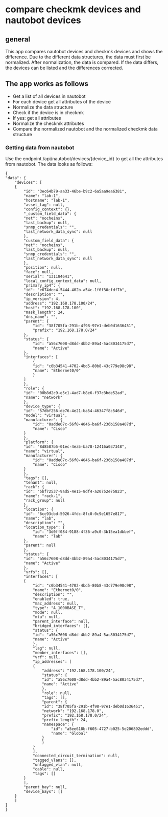 # compare checkmk devices and nautobot devices

## general

This app compares nautobot devices and checkmk devices and shows the difference. Due to the different data structures, the data must first be normalized. After normalization, the data is compared. If the data differs, the devices can be listed and the differences corrected.

## The app works as follows

- Get a list of all devices in nautobot
- For each device get all attributes of the device
- Normalize the data structure
- Check if the device is in checkmk
- If yes: get all attributes
- Normalize the checkmk attributes
- Compare the normalized nautobot and the normalized checkmk data structure

### Getting data from nautobot

Use the endpoint /api/nautobot/devices/{device_id} to get all the attributes from nautobot. The data looks as follows:

    {
    "data": {
        "devices": [
        {
            "id": "3ec64b79-aa33-46be-b9c2-6a5aa9ea6381",
            "name": "lab-1",
            "hostname": "lab-1",
            "asset_tag": null,
            "config_context": {},
            "_custom_field_data": {
            "net": "nocheins",
            "last_backup": null,
            "snmp_credentials": "",
            "last_network_data_sync": null
            },
            "custom_field_data": {
            "net": "nocheins",
            "last_backup": null,
            "snmp_credentials": "",
            "last_network_data_sync": null
            },
            "position": null,
            "face": null,
            "serial": "131184641",
            "local_config_context_data": null,
            "primary_ip4": {
            "id": "e674dec4-5444-402b-a54c-1f0f30cfdf7b",
            "description": "",
            "ip_version": 4,
            "address": "192.168.178.100/24",
            "host": "192.168.178.100",
            "mask_length": 24,
            "dns_name": "",
            "parent": {
                "id": "38f705fa-291b-4f98-97e1-deb0d1636451",
                "prefix": "192.168.178.0/24"
            },
            "status": {
                "id": "a56c7608-d8dd-4bb2-89a4-5ac8034175d7",
                "name": "Active"
            },
            "interfaces": [
                {
                "id": "c0b34541-4702-4bd5-80b8-43c779e98c98",
                "name": "Ethernet0/0"
                }
            ]
            },
            "role": {
            "id": "00b8d2c9-e5c1-4ad7-b8e6-f37c3bde52ad",
            "name": "network"
            },
            "device_type": {
            "id": "57dbf256-de76-4e21-ba54-46347f8c546d",
            "model": "virtual",
            "manufacturer": {
                "id": "0adde07c-56f0-4046-ba6f-236b158a407d",
                "name": "Cisco"
            }
            },
            "platform": {
            "id": "8d8587b5-01ec-4ea5-ba78-12416a037348",
            "name": "virtual",
            "manufacturer": {
                "id": "0adde07c-56f0-4046-ba6f-236b158a407d",
                "name": "Cisco"
            }
            },
            "tags": [],
            "tenant": null,
            "rack": {
            "id": "5bf72537-9ad5-4e15-8df4-a20752e75823",
            "name": "rack-1",
            "rack_group": null
            },
            "location": {
            "id": "6cc93cbd-5026-4fdc-8fc0-0c9e1657e817",
            "name": "lab",
            "description": "",
            "location_type": {
                "id": "3d0ff084-9188-4f36-a9c0-3b15ea1dbbef",
                "name": "lab"
            },
            "parent": null
            },
            "status": {
            "id": "a56c7608-d8dd-4bb2-89a4-5ac8034175d7",
            "name": "Active"
            },
            "vrfs": [],
            "interfaces": [
            {
                "id": "c0b34541-4702-4bd5-80b8-43c779e98c98",
                "name": "Ethernet0/0",
                "description": "",
                "enabled": true,
                "mac_address": null,
                "type": "A_1000BASE_T",
                "mode": null,
                "mtu": null,
                "parent_interface": null,
                "bridged_interfaces": [],
                "status": {
                "id": "a56c7608-d8dd-4bb2-89a4-5ac8034175d7",
                "name": "Active"
                },
                "lag": null,
                "member_interfaces": [],
                "vrf": null,
                "ip_addresses": [
                {
                    "address": "192.168.178.100/24",
                    "status": {
                    "id": "a56c7608-d8dd-4bb2-89a4-5ac8034175d7",
                    "name": "Active"
                    },
                    "role": null,
                    "tags": [],
                    "parent": {
                    "id": "38f705fa-291b-4f98-97e1-deb0d1636451",
                    "network": "192.168.178.0",
                    "prefix": "192.168.178.0/24",
                    "prefix_length": 24,
                    "namespace": {
                        "id": "a5ee618b-f605-4727-b025-5e206892eddd",
                        "name": "Global"
                    }
                    }
                }
                ],
                "connected_circuit_termination": null,
                "tagged_vlans": [],
                "untagged_vlan": null,
                "cable": null,
                "tags": []
            }
            ],
            "parent_bay": null,
            "device_bays": []
        }
        ]
    }
    }